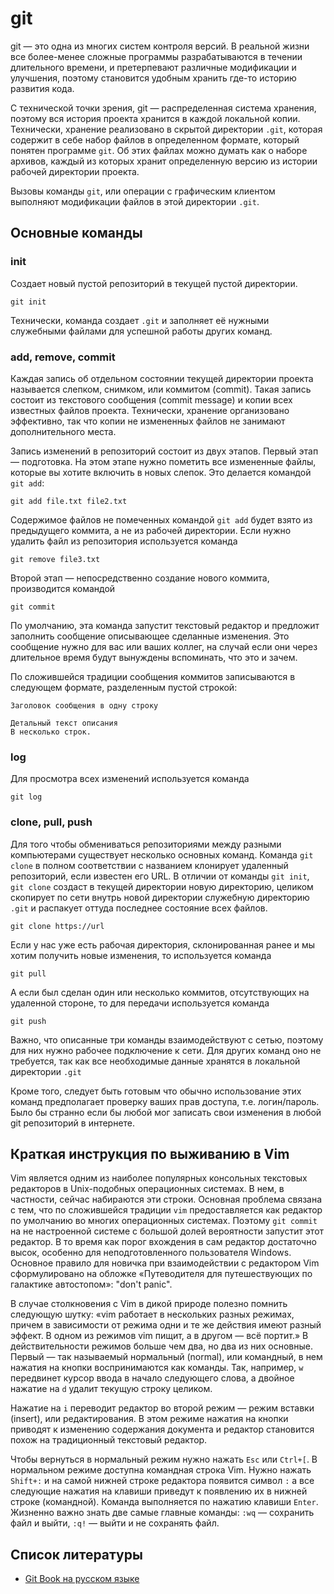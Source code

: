 git
===

git — это одна из многих систем контроля версий. В реальной жизни все более-менее сложные программы разрабатываются в течении длительного времени, и претерпевают различные модификации и улучшения, поэтому становится удобным хранить где-то историю развития кода.

С технической точки зрения, git — распределенная система хранения, поэтому вся история проекта хранится в каждой локальной копии. Технически, хранение реализовано в скрытой директории `.git`, которая содержит в себе набор файлов в определенном формате, который понятен программе `git`. Об этих файлах можно думать как о наборе архивов, каждый из которых хранит определенную версию из истории рабочей директории проекта.

Вызовы команды `git`, или операции с графическим клиентом выполняют модификации файлов в этой директории `.git`.

Основные команды
----------------
### init

Создает новый пустой репозиторий в текущей пустой директории.
```
git init
```
Технически, команда создает `.git` и заполняет её нужными служебными файлами для успешной работы других команд.

### add, remove, commit

Каждая запись об отдельном состоянии текущей директории проекта называется слепком, снимком, или коммитом (commit).
Такая запись состоит из текстового сообщения (commit message) и копии всех известных файлов проекта.
Технически, хранение организовано эффективно, так что копии не измененных файлов не занимают дополнительного места.

Запись изменений в репозиторий состоит из двух этапов.
Первый этап — подготовка.
На этом этапе нужно пометить все измененные файлы, которые вы хотите включить в новых слепок. Это делается командой `git add`:
```
git add file.txt file2.txt
```
Содержимое файлов не помеченных командой `git add` будет взято из предыдущего коммита, а не из рабочей директории.
Если нужно удалить файл из репозитория используется команда
```
git remove file3.txt
```

Второй этап — непосредственно создание нового коммита, производится командой
```
git commit
```

По умолчанию, эта команда запустит текстовый редактор и предложит заполнить сообщение описывающее сделанные изменения. Это сообщение нужно для вас или ваших коллег, на случай если они через длительное время будут вынуждены вспоминать, что это и зачем.

По сложившейся традиции сообщения коммитов записываются в следующем формате, разделенным пустой строкой:
```
Заголовок сообщения в одну строку

Детальный текст описания
В несколько строк.
```

### log
Для просмотра всех изменений используется команда

```
git log
```

### clone, pull, push
Для того чтобы обмениваться репозиториями между разными компьютерами существует несколько основных команд.
Команда `git clone` в полном соответствии с названием клонирует удаленный репозиторий, если известен его URL. В отличии от команды `git init`, `git clone` создаст в текущей директории новую директорию, целиком скопирует по сети внутрь новой директории служебную директорию `.git` и распакует оттуда последнее состояние всех файлов.
```
git clone https://url
```

Если у нас уже есть рабочая директория, склонированная ранее и мы хотим получить новые изменения, то используется команда
```
git pull
```

А если был сделан один или несколько коммитов, отсутствующих на удаленной стороне, то для передачи используется команда
```
git push
```

Важно, что описанные три команды взаимодействуют с сетью, поэтому для них нужно рабочее подключение к сети. Для других команд оно не требуется, так как все необходимые данные хранятся в локальной директории `.git`

Кроме того, следует быть готовым что обычно использование этих команд предполагает проверку ваших прав доступа, т.е. логин/пароль. Было бы странно если бы любой мог записать свои изменения в любой git репозиторий в интернете.

Краткая инструкция по выживанию в Vim
-------------------------------------
Vim является одним из наиболее популярных консольных текстовых редакторов в
Unix-подобных операционных системах. В нем, в частности, сейчас набираются эти
строки. Основная проблема связана с тем, что по сложившейся традиции `vim`
предоставляется как редактор по умолчанию во многих операционных системах.
Поэтому `git commit` на не настроенной системе с большой долей вероятности запустит этот редактор.
В то время как порог вхождения в сам редактор достаточно высок, особенно для неподготовленного пользователя Windows.
Основное правило для новичка при взаимодействии с редактором Vim сформулировано на обложке «Путеводителя для путешествующих по галактике автостопом»: "don't panic".

В случае столкновения с Vim в дикой природе полезно помнить следующую шутку: «vim работает в нескольких разных режимах, причем в зависимости от режима одни и те же действия имеют разный эффект. В одном из режимов vim пищит, а в другом — всё портит.»
В действительности режимов больше чем два, но два из них основные.
Первый — так называемый нормальный (normal), или командный, в нем нажатия на кнопки воспринимаются как команды. Так, например, `w` передвинет курсор ввода в начало следующего слова, а двойное нажатие на `d` удалит текущую строку целиком.

Нажатие на `i` переводит редактор во второй режим — режим вставки (insert), или редактирования. В этом режиме нажатия на кнопки приводят к изменению содержания документа и редактор становится похож на традиционный текстовый редактор.

Чтобы вернуться в нормальный режим нужно нажать `Esc` или `Ctrl+[`.
В нормальном режиме доступна командная строка Vim. Нужно нажать `Shift+:` и на самой нижней строке редактора появится символ `:` а все следующие нажатия на клавиши приведут к появлению их в нижней строке (командной). Команда выполняется по нажатию клавиши `Enter`. Жизненно важно знать две самые главные команды: `:wq` — сохранить файл и выйти, `:q!` — выйти и не сохранять файл.

Список литературы
-----------------
* [Git Book на русском языке](https://git-scm.com/book/ru/v2)
